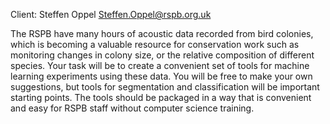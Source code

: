 Client: Steffen Oppel <Steffen.Oppel@rspb.org.uk>

The RSPB have many hours of acoustic data recorded from bird colonies,
which is becoming a valuable resource for conservation work such as
monitoring changes in colony size, or the relative composition of
different species. Your task will be to create a convenient set of tools
for machine learning experiments using these data. You will be free to
make your own suggestions, but tools for segmentation and classification
will be important starting points. The tools should be packaged in a way
that is convenient and easy for RSPB staff without computer science
training.